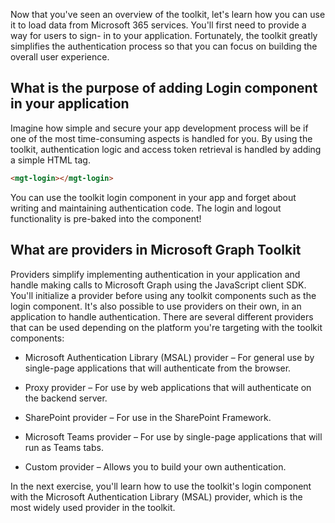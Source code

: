 Now that you've seen an overview of the toolkit, let's learn how you can use it to load data from Microsoft 365 services. You'll first need to provide a way for users to sign- in to your application. Fortunately, the toolkit greatly simplifies the authentication process so that you can focus on building the overall user experience. 

## What is the purpose of adding Login component in your application

Imagine how simple and secure your app development process will be if one of the most time-consuming aspects is handled for you. By using the toolkit, authentication logic and access token retrieval is handled by adding a simple HTML tag.

```html
<mgt-login></mgt-login>
```

You can use the toolkit login component in your app and forget about writing and maintaining authentication code. The login and logout functionality is pre-baked into the component!

## What are providers in Microsoft Graph Toolkit

Providers simplify implementing authentication in your application and handle making calls to Microsoft Graph using the JavaScript client SDK. You'll initialize a provider before using any toolkit components such as the login component. It's also possible to use providers on their own, in an application to handle authentication. There are several different providers that can be used depending on the platform you're targeting with the toolkit components:

- Microsoft Authentication Library (MSAL) provider – For general use by single-page applications that will authenticate from the browser.

- Proxy provider – For use by web applications that will authenticate on the backend server.

- SharePoint provider – For use in the SharePoint Framework.

- Microsoft Teams provider – For use by single-page applications that will run as Teams tabs.

- Custom provider – Allows you to build your own authentication.

In the next exercise, you'll learn how to use the toolkit's login component with the Microsoft Authentication Library (MSAL) provider, which is the most widely used provider in the toolkit.
